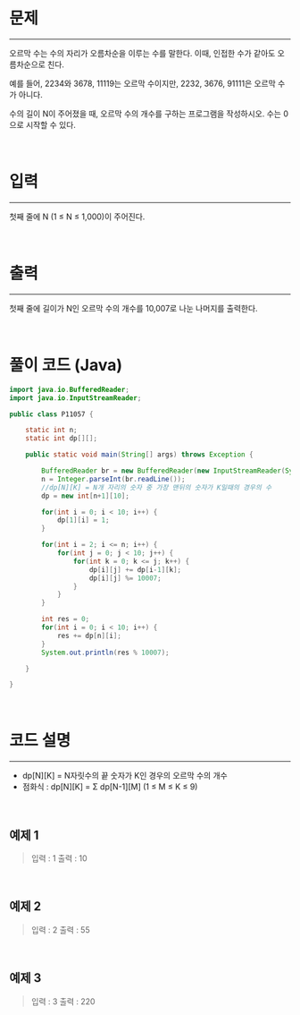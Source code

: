 # 문제
---
오르막 수는 수의 자리가 오름차순을 이루는 수를 말한다. 이때, 인접한 수가 같아도 오름차순으로 친다.

예를 들어, 2234와 3678, 11119는 오르막 수이지만, 2232, 3676, 91111은 오르막 수가 아니다.

수의 길이 N이 주어졌을 때, 오르막 수의 개수를 구하는 프로그램을 작성하시오. 수는 0으로 시작할 수 있다.

<br>

# 입력
---
첫째 줄에 N (1 ≤ N ≤ 1,000)이 주어진다.

<br>

# 출력
---
첫째 줄에 길이가 N인 오르막 수의 개수를 10,007로 나눈 나머지를 출력한다.

<br>

# 풀이 코드 (Java)
```java
import java.io.BufferedReader;
import java.io.InputStreamReader;

public class P11057 {

    static int n;
    static int dp[][];

    public static void main(String[] args) throws Exception {

        BufferedReader br = new BufferedReader(new InputStreamReader(System.in));
        n = Integer.parseInt(br.readLine());
        //dp[N][K] = N개 자리의 숫자 중 가장 맨뒤의 숫자가 K일때의 경우의 수
        dp = new int[n+1][10];

        for(int i = 0; i < 10; i++) {
            dp[1][i] = 1;
        }

        for(int i = 2; i <= n; i++) {
            for(int j = 0; j < 10; j++) {
                for(int k = 0; k <= j; k++) {
                    dp[i][j] += dp[i-1][k];
                    dp[i][j] %= 10007;
                }
            }
        }

        int res = 0;
        for(int i = 0; i < 10; i++) {
            res += dp[n][i];
        }
        System.out.println(res % 10007);

    }

}

```

<br>

# 코드 설명
---
+ dp[N][K] = N자릿수의 끝 숫자가 K인 경우의 오르막 수의 개수
+ 점화식 : dp[N][K] = Σ dp[N-1][M] (1 ≤ M ≤ K ≤ 9)

<br>

## 예제 1
>입력 : 1
출력 : 10

<br>

## 예제 2
>입력 : 2
출력 : 55

<br>

## 예제 3
>입력 : 3
출력 : 220
